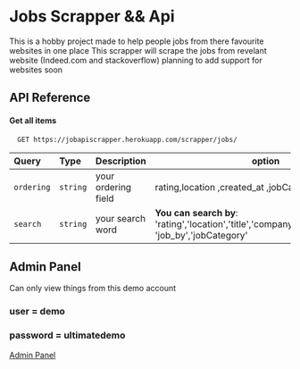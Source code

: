 # Jobs Scrapper && Api

This is a hobby project made to help people jobs from there favourite websites in one place This scrapper will scrape the jobs from revelant website (Indeed.com and stackoverflow) planning to add support for websites soon



## API Reference

#### Get all items

```http
  GET https://jobapiscrapper.herokuapp.com/scrapper/jobs/
```

| Query | Type     | Description                |option|
| :-------- | :------- | :------------------------- |-----|
| `ordering` | `string` |  your ordering field |rating,location ,created_at ,jobCategory |
| `search` | `string` |  your search word |**You can search by**: 'rating','location','title','company_name','created_at', 'job_by','jobCategory' |


## Admin Panel
Can only view things from this demo account 
 ### user = demo
 ### password = ultimatedemo
 [Admin Panel]("https://jobapiscrapper.herokuapp.com/admin")
